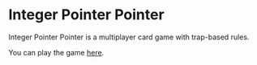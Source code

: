 # Integer Pointer Pointer

Integer Pointer Pointer is a multiplayer card game with trap-based rules.

You can play the game [here]().